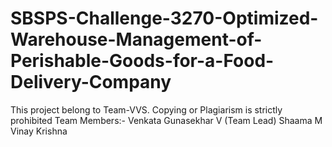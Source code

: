# SBSPS-Challenge-3270-Optimized-Warehouse-Management-of-Perishable-Goods-for-a-Food-Delivery-Company
This project belong to Team-VVS.
Copying or Plagiarism is strictly prohibited
Team Members:-
Venkata Gunasekhar V (Team Lead)
Shaama M
Vinay Krishna
